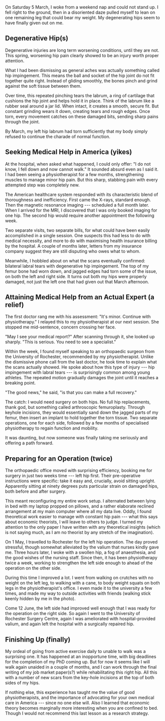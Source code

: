 On Saturday 5 March, I woke from a weekend nap and could not stand up.
I fell right to the ground, then in a disoriented daze pulled myself to lean on one remaining leg that could bear my weight.
My degenerating hips seem to have finally given out on me.

## Degenerative Hip(s)

Degenerative injuries are long term worsening conditions, until they are not.
This spring, worsening hip pain clearly showed to be an injury worth proper attention.

What I had been dismissing as general aches was actually something called hip impingement.
This means the ball and socket of the hip joint do not fit together quite right.
Instead of gliding smoothly, the bones pinch and grind against the soft tissue between them.

Over time, this repeated pinching tears the labrum, a ring of cartilage that cushions the hip joint and helps hold it in place.
Think of the labrum like a rubber seal around a jar lid.
When intact, it creates a smooth, secure fit.
But constant grinding wears it down, creating tears and rough edges. Once torn, every movement catches on these damaged bits, sending sharp pains through the joint.

By March, my left hip labrum had torn sufficiently that my body simply refused to continue the charade of normal function.

## Seeking Medical Help in America (yikes)

At the hospital, when asked what happened, I could only offer: "I do not know, I fell down and now cannot walk."
It sounded absurd even as I said it.
I had been seeing a physiotherapist for a few months, strengthening muscles to manage minor hip pain.
But this sharp, stabbing pain with every attempted step was completely new.

The American healthcare system responded with its characteristic blend of thoroughness and inefficiency.
First came the X-rays, standard enough.
Then the magnetic resonance imaging --- scheduled a full month later. 
When I arrived for the MRI, I discovered that I was only booked imaging for one hip.
The second hip would require another appointment the following week.

Two separate visits, two separate bills, for what could have been easily accomplished in a single session.
One suspects this had less to do with medical necessity, and more to do with maximising health insurance billing by the hospital.
A couple of months later, letters from my insurance company suggest they are still disputing who owes what to whom.

Meanwhile, I hobbled about on what the scans eventually confirmed: bilateral labral tears with degenerative hip impingement.
The top of my femur bone had worn down, and jagged edges had torn some of the issue, on both the left and right side.
It turns out both my hips were properly damaged, not just the left one that had given out that March afternoon.

## Attaining Medical Help from an Actual Expert (a relief)

The first doctor rang me with his assessment: "It's minor. Continue with physiotherapy."
I relayed this to my physiotherapist at our next session.
She stopped me mid-sentence, concern crossing her face.

"May I see your medical report?"
After scanning through it, she looked up sharply.
"This is serious. You need to see a specialist."

Within the week, I found myself speaking to an orthopaedic surgeon from the University of Rochester, recommended by my physiotherapist.
Unlike the dismissive phone call from the last doctor, he took time to explain what the scans actually showed.
He spoke about how this type of injury --- hip impingement with labral tears --- is surprisingly common among young athletes.
The repeated motion gradually damages the joint until it reaches a breaking point.

"The good news," he said, "is that you can make a full recovery." 

The catch: I would need surgery on both hips.
No full hip replacements, thank god, but something called arthroscopic femuroplasty.
Through keyhole incisions, they would essentially sand down the jagged parts of my femur, then insert an implant to hold together the torn tissue.
Two separate operations, one for each side, followed by a few months of specialised physiotherapy to regain function and mobility.

It was daunting, but now someone was finally taking me seriously and offering a path forward.

## Preparing for an Operation (twice)

The orthopaedic office moved with surprising efficiency, booking me for surgery in just two weeks time --- left hip first.
Their pre-operative instructions were specific: take it easy and, crucially, avoid sitting upright.
Apparently sitting at ninety degrees puts particular strain on damaged hips, both before and after surgery.

This meant reconfiguring my entire work setup.
I alternated between lying in bed with my laptop propped on pillows, and a rather elaborate reclined arrangement at my main computer where all my data live.
Oddly, I found theoretical work easier to manage with constant hip pain --- what this says about economic theorists, I will leave to others to judge.
I turned my attention to the only paper I have written with any theoretical insights (which is not saying much, as I am no theorist by any stretch of the imagination).

On 1 May, I travelled to Rochester for the left hip operation.
The day proved stressful, though somewhat alleviated by the valium that nurses kindly gave me.
Three hours later, I woke with a swollen hip, a fog of anaesthesia, and the good wishes of the nursing staff.
Since then, it has been physiotherapy twice a week, working to strengthen the left side enough to ahead of the operation on the other side.

During this time I improved a lot.
I went from walking on crutches with no weight on the left leg, to walking with a cane, to body weight squats on both legs in the physiotherapist's office.
I even made it to the university a few times, and made my way to outside activities with friends (walking stick keenly hidden by me in the photo).

Come 12 June, the left side had improved well enough that I was ready for the operation on the right side.
So again I went to the University of Rochester Surgery Centre, again I was ameliorated with hospital-provided valium, and again left the hospital with a surgically repaired hip.

## Finishing Up (finally)

My ordeal of going from active exercise daily to unable to walk was a surprising one.
It has happened at an inopportune time, with big deadlines for the completion of my PhD coming up.
But for now it seems like I will walk again unaided in a couple of months, and I can work through the final writing of my job market paper(s?) while rehabilitating this right hip.
All this with a number of new scars from the key-hole incisions at the top of both sides of my hips.

If nothing else, this experience has taught me the value of good physiotherapists, and the importance of advocating for your own medical care in America --- since no one else will.
Also I learned that economic theory becomes marginally more interesting when you are confined to bed.
Though I would not recommend this last lesson as a research strategy.
